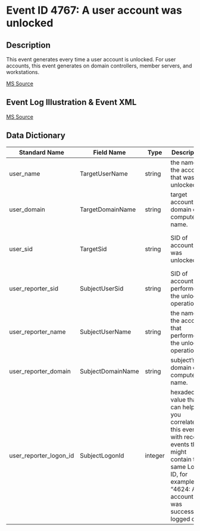 # Event ID 4767: A user account was unlocked

## Description

This event generates every time a user account is unlocked. For user accounts, this event generates on domain controllers, member servers, and workstations.

[MS Source](https://github.com/MicrosoftDocs/windows-itpro-docs/blob/master/windows/security/threat-protection/auditing/event-4767.md)

## Event Log Illustration & Event XML

[MS Source](https://github.com/MicrosoftDocs/windows-itpro-docs/blob/master/windows/security/threat-protection/auditing/event-4767.md)

## Data Dictionary

|	Standard Name	|	Field Name	|	Type	|	Description	|	Sample Value	|
|	----------------	|	----------------	|	----------------	|	----------------	|	----------------	|
|	user_name	|	TargetUserName	|	string	|	the name of the account that was unlocked.	|	Auditor	|
|	user_domain	|	TargetDomainName	|	string	|	target account’s domain or computer name.	|	CONTOSO	|
|	user_sid	|	TargetSid	|	string	|	SID of account that was unlocked.	|	S-1-5-21-3457937927-2839227994-823803824-2104	|
|	user_reporter_sid	|	SubjectUserSid	|	string	|	SID of account that performed the unlock operation.	|	S-1-5-21-3457937927-2839227994-823803824-1104	|
|	user_reporter_name	|	SubjectUserName	|	string	|	the name of the account that performed the unlock operation.	|	dadmin	|
|	user_reporter_domain	|	SubjectDomainName	|	string	|	subject’s domain or computer name.	|	CONTOSO	|
|	user_reporter_logon_id	|	SubjectLogonId	|	integer	|	hexadecimal value that can help you correlate this event with recent events that might contain the same Logon ID, for example, “4624: An account was successfully logged on.”	|	0x30d5f	|